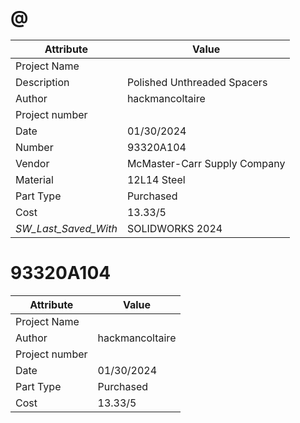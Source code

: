 # @
| Attribute | Value |
| ---  | ---     |
| Project Name |  |
| Description | Polished Unthreaded Spacers |
| Author | hackmancoltaire |
| Project number |  |
| Date | 01/30/2024 |
| Number | 93320A104 |
| Vendor | McMaster-Carr Supply Company |
| Material | 12L14 Steel |
| Part Type | Purchased |
| Cost | 13.33/5 |
| _SW_Last_Saved_With_ | SOLIDWORKS 2024 |
# 93320A104
| Attribute | Value |
| ---  | ---     |
| Project Name |  |
| Author | hackmancoltaire |
| Project number |  |
| Date | 01/30/2024 |
| Part Type | Purchased |
| Cost | 13.33/5 |
